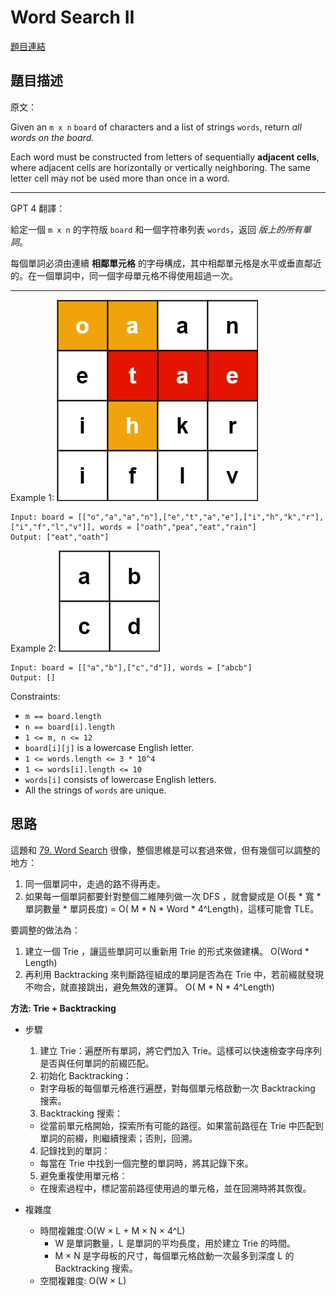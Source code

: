 # Word Search II

[題目連結](https://leetcode.com/problems/word-search-ii/description/)

## 題目描述
原文：

Given an `m x n` `board` of characters and a list of strings `words`, return *all words on the board.*

Each word must be constructed from letters of sequentially **adjacent cells**, where adjacent cells are horizontally or vertically neighboring. The same letter cell may not be used more than once in a word.

----

GPT 4 翻譯：

給定一個 `m x n` 的字符版 `board` 和一個字符串列表 `words`，返回 *版上的所有單詞*。

每個單詞必須由連續 **相鄰單元格** 的字母構成，其中相鄰單元格是水平或垂直鄰近的。在一個單詞中，同一個字母單元格不得使用超過一次。


----

Example 1:
![Example 1](example1.jpeg)
```
Input: board = [["o","a","a","n"],["e","t","a","e"],["i","h","k","r"],["i","f","l","v"]], words = ["oath","pea","eat","rain"]
Output: ["eat","oath"]
```

Example 2:
![Example 2](example2.jpeg)
```
Input: board = [["a","b"],["c","d"]], words = ["abcb"]
Output: []
```

Constraints:

* `m == board.length`
* `n == board[i].length`
* `1 <= m, n <= 12`
* `board[i][j]` is a lowercase English letter.
* `1 <= words.length <= 3 * 10^4`
* `1 <= words[i].length <= 10`
* `words[i]` consists of lowercase English letters.
* All the strings of `words` are unique.

## 思路

這題和 [79. Word Search](../79.%20Word%20Search/) 很像，整個思維是可以套過來做，但有幾個可以調整的地方：  
1. 同一個單詞中，走過的路不得再走。
2. 如果每一個單詞都要針對整個二維陣列做一次 DFS ，就會變成是 O(長 * 寬 * 單詞數量 * 單詞長度) = O( M * N * Word * 4^Length)，這樣可能會 TLE。
  
要調整的做法為：  
1. 建立一個 Trie ，讓這些單詞可以重新用 Trie 的形式來做建構。 O(Word * Length)
2. 再利用 Backtracking 來判斷路徑組成的單詞是否為在 Trie 中，若前綴就發現不吻合，就直接跳出，避免無效的運算。 O( M * N * 4^Length)

**方法: Trie + Backtracking**

* 步驟
  1. 建立 Trie：遍歷所有單詞，將它們加入 Trie。這樣可以快速檢查字母序列是否與任何單詞的前綴匹配。
  2. 初始化 Backtracking：
    * 對字母板的每個單元格進行遍歷，對每個單元格啟動一次 Backtracking 搜索。
  3. Backtracking 搜索：
    * 從當前單元格開始，探索所有可能的路徑。如果當前路徑在 Trie 中匹配到單詞的前綴，則繼續搜索；否則，回溯。
  4. 記錄找到的單詞：
    * 每當在 Trie 中找到一個完整的單詞時，將其記錄下來。
  5. 避免重複使用單元格：
    * 在搜索過程中，標記當前路徑使用過的單元格，並在回溯時將其恢復。

* 複雜度
    * 時間複雜度:O(W × L + M × N × 4^L)
      * W 是單詞數量，L 是單詞的平均長度，用於建立 Trie 的時間。
      * M × N 是字母板的尺寸，每個單元格啟動一次最多到深度 L 的 Backtracking 搜索。
    * 空間複雜度: O(W × L)
